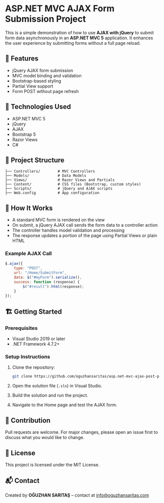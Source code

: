 
# ASP.NET MVC AJAX Form Submission Project

This is a simple demonstration of how to use **AJAX with jQuery** to submit form data asynchronously in an **ASP.NET MVC 5** application. It enhances the user experience by submitting forms without a full page reload.

## 🚀 Features

- jQuery AJAX form submission
- MVC model binding and validation
- Bootstrap-based styling
- Partial View support
- Form POST without page refresh

## 🧰 Technologies Used

- ASP.NET MVC 5
- jQuery
- AJAX
- Bootstrap 5
- Razor Views
- C#

## 📁 Project Structure

```
├── Controllers/        # MVC Controllers
├── Models/             # Data Models
├── Views/              # Razor Views and Partials
├── Content/            # CSS files (Bootstrap, custom styles)
├── Scripts/            # jQuery and AJAX scripts
├── Web.config          # App configuration
```

## 📌 How It Works

- A standard MVC form is rendered on the view
- On submit, a jQuery AJAX call sends the form data to a controller action
- The controller handles model validation and processing
- The response updates a portion of the page using Partial Views or plain HTML

### Example AJAX Call

```javascript
$.ajax({
    type: "POST",
    url: "/Home/SubmitForm",
    data: $("#myForm").serialize(),
    success: function (response) {
        $("#result").html(response);
    }
});
```

## 🏗️ Getting Started

### Prerequisites

- Visual Studio 2019 or later
- .NET Framework 4.7.2+

### Setup Instructions

1. Clone the repository:
   ```bash
   git clone https://github.com/oguzhansaritas/asp.net-mvc-ajax-post-project.git
   ```

2. Open the solution file (`.sln`) in Visual Studio.

3. Build the solution and run the project.

4. Navigate to the Home page and test the AJAX form.


## 🙌 Contribution

Pull requests are welcome. For major changes, please open an issue first to discuss what you would like to change.

## 📄 License

This project is licensed under the MIT License.

## 📬 Contact

Created by **OĞUZHAN SARITAŞ** – contact at info@oguzhansaritas.com
